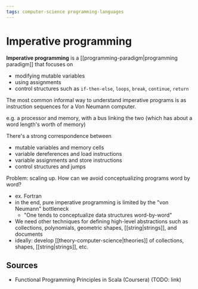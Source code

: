 ```yaml
---
tags: computer-science programming-languages
---
```


# Imperative programming

**Imperative programming** is a [[programming-paradigm|programming paradigm]] that focuses on

- modifying mutable variables
- using assignments
- control structures such as `if-then-else`, `loops`, `break`, `continue`, `return`

The most common informal way to understand imperative programs is as instruction sequences for a Von Neumann computer.

e.g. a processor and memory, with a bus linking the two (which has about a word length's worth of memory)

There's a strong correspondence between

- mutable variables and memory cells
- variable dereferences and load instructions
- variable assignments and store instructions
- control structures and jumps

Problem: scaling up. How can we avoid conceptualizing programs word by word?

- ex. Fortran
- in the end, pure imperative programming is limited by the "von Neumann" bottleneck
  - "One tends to conceptualize data structures word-by-word"
- We need other techniques for defining high-level abstractions such as collections, polynomials, geometric shapes, [[string|strings]], and documents
- ideally: develop [[theory-computer-science|theories]] of collections, shapes, [[string|strings]], etc.

## Sources

- Functional Programming Principles in Scala (Coursera) (TODO: link)
